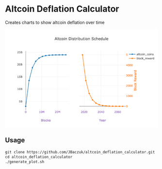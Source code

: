 # Altcoin Deflation Calculator
Creates charts to show altcoin deflation over time

<img align="center" src="https://raw.githubusercontent.com/JBaczuk/altcoin_deflation_calculator/master/example.png" alt="Example Chart">

## Usage
```
git clone https://github.com/JBaczuk/altcoin_deflation_calculator.git
cd altcoin_deflation_calculator
./generate_plot.sh
```